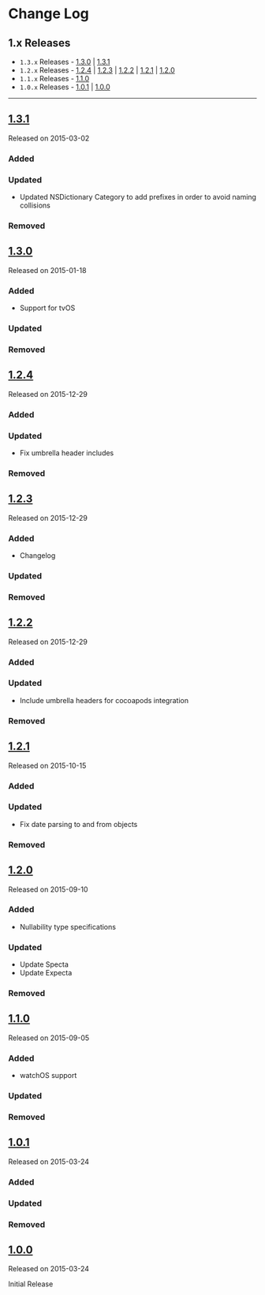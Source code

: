 # Change Log

## 1.x Releases
- `1.3.x` Releases - [1.3.0](#130) | [1.3.1](#131)
- `1.2.x` Releases - [1.2.4](#124) | [1.2.3](#123) | [1.2.2](#122) | [1.2.1](#121) | [1.2.0](#120)
- `1.1.x` Releases - [1.1.0](#110)
- `1.0.x` Releases - [1.0.1](#101) | [1.0.0](#100)

---

## [1.3.1](https://github.com/endoze/RosettaStoneKit/releases/tag/1.2.4)
Released on 2015-03-02

### Added

### Updated
- Updated NSDictionary Category to add prefixes in order to avoid naming collisions

### Removed


## [1.3.0](https://github.com/endoze/RosettaStoneKit/releases/tag/1.2.4)
Released on 2015-01-18

### Added
- Support for tvOS

### Updated

### Removed


## [1.2.4](https://github.com/endoze/RosettaStoneKit/releases/tag/1.2.4)
Released on 2015-12-29

### Added

### Updated
- Fix umbrella header includes

### Removed

## [1.2.3](https://github.com/endoze/RosettaStoneKit/releases/tag/1.2.3)
Released on 2015-12-29

### Added
- Changelog

### Updated

### Removed

## [1.2.2](https://github.com/endoze/RosettaStoneKit/releases/tag/1.2.2)
Released on 2015-12-29

### Added

### Updated
- Include umbrella headers for cocoapods integration

### Removed

## [1.2.1](https://github.com/endoze/RosettaStoneKit/releases/tag/1.2.1)
Released on 2015-10-15

### Added

### Updated
- Fix date parsing to and from objects

### Removed

## [1.2.0](https://github.com/endoze/RosettaStoneKit/releases/tag/1.2.0)
Released on 2015-09-10

### Added
- Nullability type specifications

### Updated
- Update Specta
- Update Expecta

### Removed

## [1.1.0](https://github.com/endoze/RosettaStoneKit/releases/tag/1.1.0)
Released on 2015-09-05

### Added
- watchOS support

### Updated

### Removed


## [1.0.1](https://github.com/endoze/RosettaStoneKit/releases/tag/1.0.1)
Released on 2015-03-24

### Added

### Updated

### Removed

## [1.0.0](https://github.com/endoze/RosettaStoneKit/releases/tag/1.0.0)
Released on 2015-03-24

Initial Release
